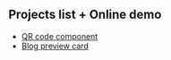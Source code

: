 
## Projects list + Online demo

 - [QR code component](https://frontend-mentor-solutions-khaki.vercel.app/)
 - [Blog preview card](https://frontend-mentor-solutions-project2.vercel.app/)

